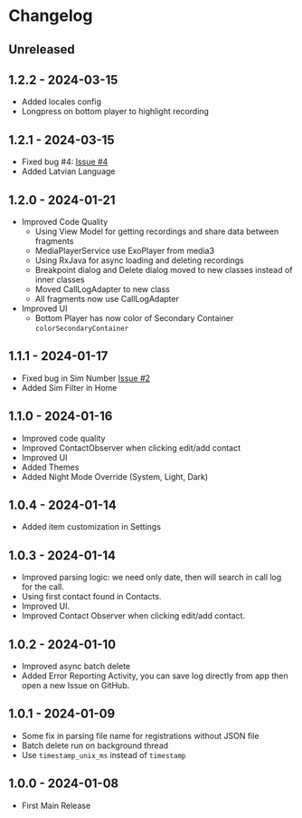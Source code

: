 # Changelog

## Unreleased

## 1.2.2 - 2024-03-15
- Added locales config
- Longpress on bottom player to highlight recording

## 1.2.1 - 2024-03-15
- Fixed bug #4: [Issue #4](https://github.com/DHD2280/BCR-Manager/issues/4)
- Added Latvian Language

## 1.2.0 - 2024-01-21
- Improved Code Quality
  - Using View Model for getting recordings and share data between fragments
  - MediaPlayerService use ExoPlayer from media3
  - Using RxJava for async loading and deleting recordings
  - Breakpoint dialog and Delete dialog moved to new classes instead of inner classes
  - Moved CallLogAdapter to new class
  - All fragments now use CallLogAdapter
- Improved UI
  - Bottom Player has now color of Secondary Container `colorSecondaryContainer`

## 1.1.1 - 2024-01-17
- Fixed bug in Sim Number [Issue #2](https://github.com/DHD2280/BCR-Manager/issues/2)
- Added Sim Filter in Home

## 1.1.0 - 2024-01-16
- Improved code quality
- Improved ContactObserver when clicking edit/add contact
- Improved UI
- Added Themes
- Added Night Mode Override (System, Light, Dark)

## 1.0.4 - 2024-01-14
- Added item customization in Settings

## 1.0.3 - 2024-01-14
- Improved parsing logic: we need only date, then will search in call log for the call.
- Using first contact found in Contacts.
- Improved UI.
- Improved Contact Observer when clicking edit/add contact.

## 1.0.2 - 2024-01-10
- Improved async batch delete
- Added Error Reporting Activity, you can save log directly from app then open a new Issue on GitHub.

## 1.0.1 - 2024-01-09
- Some fix in parsing file name for registrations without JSON file
- Batch delete run on background thread
- Use `timestamp_unix_ms` instead of `timestamp`

## 1.0.0 - 2024-01-08
- First Main Release